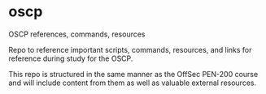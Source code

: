 # oscp
OSCP references, commands, resources

Repo to reference important scripts, commands, resources, and links for reference during study for the OSCP.

This repo is structured in the same manner as the OffSec PEN-200 course and will include content from them as well as valuable external resources.
